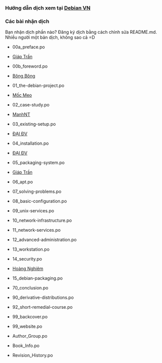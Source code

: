 ﻿### Hướng dẫn dịch xem tại [Debian VN](https://debian-vn.github.io/2016/04/huong-dan-dong-gop-ban-dich-debian-handbook.html)
### Các bài nhận dịch
Bạn nhận dịch phần nào? Đăng ký dịch bằng cách chỉnh sửa README.md.
Nhiều người một bản dịch, không sao cả =D

- 00a_preface.po
 - [Giáp Trần](https://github.com/TxGVNN)

- 00b_foreword.po
 - [Bông Bông](https://github.com/MathenJee)

- 01_the-debian-project.po
 - [Mốc Meo](https://github.com/mocmeo)

- 02_case-study.po
 - [ManhNT](https://github.com/zer0-x)

- 03_existing-setup.po
 - [ĐẠI ĐV](https://github.com/daikk115)

- 04_installation.po
 - [ĐẠI ĐV](https://github.com/daikk115)

- 05_packaging-system.po
 - [Giáp Trần](https://github.com/TxGVNN)

- 06_apt.po


- 07_solving-problems.po


- 08_basic-configuration.po


- 09_unix-services.po


- 10_network-infrastructure.po


- 11_network-services.po


- 12_advanced-administration.po


- 13_workstation.po


- 14_security.po
 - [Hoàng Nghiêm](https://github.com/hoangktmm) 


- 15_debian-packaging.po


- 70_conclusion.po


- 90_derivative-distributions.po


- 92_short-remedial-course.po


- 99_backcover.po


- 99_website.po


- Author_Group.po


- Book_Info.po


- Revision_History.po
